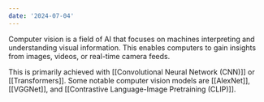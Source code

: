 ```yaml
---
date: '2024-07-04'
---
```

Computer vision is a field of AI that focuses on machines interpreting and understanding visual information. This enables computers to gain insights from images, videos, or real-time camera feeds.

This is primarily achieved with [[Convolutional Neural Network (CNN)]] or [[Transformers]]. Some notable computer vision models are [[AlexNet]], [[VGGNet]], and [[Contrastive Language-Image Pretraining (CLIP)]].
